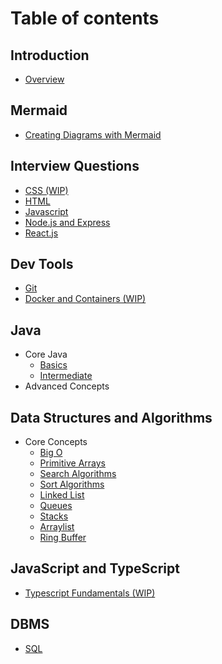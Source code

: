 # Table of contents

## Introduction

- [Overview](README.md)

## Mermaid

- [Creating Diagrams with Mermaid](mermaid/Readme.md)

## Interview Questions

- [CSS (WIP)](interview-questions/css.md)
- [HTML](interview-questions/html.md)
- [Javascript](interview-questions/js.md)
- [Node.js and Express](interview-questions/node.md)
- [React.js](interview-questions/react.md)

## Dev Tools

- [Git](dev-tools/git.md)
- [Docker and Containers (WIP)](dev-tools/docker.md)

## Java

- Core Java
  - [Basics](java/core/0.Basics.md)
  * [Intermediate](java/core/1.Intermediate.md)
- Advanced Concepts

## Data Structures and Algorithms

- Core Concepts
  * [Big O](dsa/concepts/big-o.md)
  * [Primitive Arrays](dsa/concepts/primitive-arrays.md)
  * [Search Algorithms](dsa/concepts/searching-algos.md)
  * [Sort Algorithms](dsa/concepts/sorting-algos.md)
  - [Linked List](dsa/concepts/linked-list.md)
  - [Queues](dsa/concepts/queue.md)
  - [Stacks](dsa/concepts/stack.md)
  - [Arraylist](dsa/concepts/array-list.md)
  - [Ring Buffer](dsa/concepts/ring-buffer.md)

## JavaScript and TypeScript

- [Typescript Fundamentals (WIP)](js-ts/ts.md)

## DBMS

- [SQL](dbms/sql.md)
